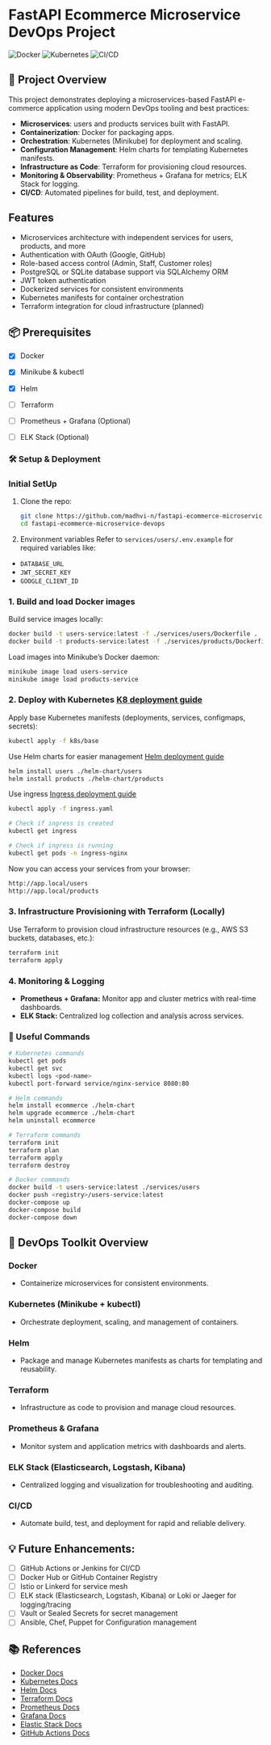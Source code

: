 # FastAPI Ecommerce Microservice DevOps Project
![Docker](https://img.shields.io/badge/docker-ready-blue)
![Kubernetes](https://img.shields.io/badge/k8s-ready-blueviolet)
![CI/CD](https://img.shields.io/badge/ci%2Fcd-planned-yellow)

## 🚀 Project Overview
This project demonstrates deploying a microservices-based FastAPI e-commerce application using modern DevOps tooling and best practices:

* **Microservices**: users and products services built with FastAPI.
* **Containerization**: Docker for packaging apps.
* **Orchestration**: Kubernetes (Minikube) for deployment and scaling.
* **Configuration Management**: Helm charts for templating Kubernetes manifests.
* **Infrastructure as Code**: Terraform for provisioning cloud resources.
* **Monitoring & Observability**: Prometheus + Grafana for metrics; ELK Stack for logging.
* **CI/CD**: Automated pipelines for build, test, and deployment.


## Features
- Microservices architecture with independent services for users, products, and more
- Authentication with OAuth (Google, GitHub)
- Role-based access control (Admin, Staff, Customer roles)
- PostgreSQL or SQLite database support via SQLAlchemy ORM
- JWT token authentication
- Dockerized services for consistent environments
- Kubernetes manifests for container orchestration
- Terraform integration for cloud infrastructure (planned)

## 📦 Prerequisites
- [x] Docker
- [x] Minikube & kubectl
- [x] Helm
- [ ] Terraform
- [ ] Prometheus + Grafana (Optional)
- [ ] ELK Stack (Optional)


### 🛠 Setup & Deployment

### Initial SetUp
1. Clone the repo:

   ```bash
   git clone https://github.com/madhvi-n/fastapi-ecommerce-microservice-devops.git
   cd fastapi-ecommerce-microservice-devops
   ```

2. Environment variables
Refer to `services/users/.env.example` for required variables like:
- `DATABASE_URL`
- `JWT_SECRET_KEY`
- `GOOGLE_CLIENT_ID`


### 1. Build and load Docker images
Build service images locally:
```bash
docker build -t users-service:latest -f ./services/users/Dockerfile .
docker build -t products-service:latest -f ./services/products/Dockerfile .
```

Load images into Minikube’s Docker daemon:
```bash
minikube image load users-service
minikube image load products-service
```

### 2. Deploy with Kubernetes [K8 deployment guide](./deployment-guides/k8-deployment-guide.md)
Apply base Kubernetes manifests (deployments, services, configmaps, secrets):

```bash
kubectl apply -f k8s/base
```
Use Helm charts for easier management [Helm deployment guide](./deployment-guides/helm-deployment-guide.md)

```bash
helm install users ./helm-chart/users
helm install products ./helm-chart/products
```

Use ingress [Ingress deployment guide](./deployment-guides/ingress-deployment-guide.md)
```bash
kubectl apply -f ingress.yaml

# Check if ingress is created
kubectl get ingress

# Check if ingress is running
kubectl get pods -n ingress-nginx
```

Now you can access your services from your browser:

```bash
http://app.local/users
http://app.local/products
```


### 3. Infrastructure Provisioning with Terraform (Locally)
Use Terraform to provision cloud infrastructure resources (e.g., AWS S3 buckets, databases, etc.):
```bash
terraform init
terraform apply

```

### 4. Monitoring & Logging
- **Prometheus + Grafana:** Monitor app and cluster metrics with real-time dashboards.
- **ELK Stack:** Centralized log collection and analysis across services.


### 🔧 Useful Commands
```bash
# Kubernetes commands
kubectl get pods
kubectl get svc
kubectl logs <pod-name>
kubectl port-forward service/nginx-service 8080:80

# Helm commands
helm install ecommerce ./helm-chart
helm upgrade ecommerce ./helm-chart
helm uninstall ecommerce

# Terraform commands
terraform init
terraform plan
terraform apply
terraform destroy

# Docker commands
docker build -t users-service:latest ./services/users
docker push <registry>/users-service:latest
docker-compose up
docker-compose build
docker-compose down
```

## 🧰 DevOps Toolkit Overview
### Docker
* Containerize microservices for consistent environments.

### Kubernetes (Minikube + kubectl)
* Orchestrate deployment, scaling, and management of containers.

### Helm
* Package and manage Kubernetes manifests as charts for templating and reusability.

### Terraform
* Infrastructure as code to provision and manage cloud resources.

### Prometheus & Grafana
* Monitor system and application metrics with dashboards and alerts.

### ELK Stack (Elasticsearch, Logstash, Kibana)
* Centralized logging and visualization for troubleshooting and auditing.

### CI/CD
* Automate build, test, and deployment for rapid and reliable delivery.


## 💡 Future Enhancements:
- [ ] GitHub Actions or Jenkins for CI/CD
- [ ] Docker Hub or GitHub Container Registry
- [ ] Istio or Linkerd for service mesh
- [ ] ELK stack (Elasticsearch, Logstash, Kibana) or Loki or Jaeger for logging/tracing
- [ ] Vault or Sealed Secrets for secret management
- [ ] Ansible, Chef, Puppet for Configuration management
<!-- - [ ] AWS CLI, Azure CLI, Google Cloud SDK for Cloud APIs -->
<!-- - [ ] MetalLB (for bare metal K8s) or NGINX Ingress Controller or Traefik — ingress management for Networking / Load Balancers -->


## 📚 References
- [Docker Docs](https://docs.docker.com/)
- [Kubernetes Docs](https://kubernetes.io/docs/)
- [Helm Docs](https://helm.sh/docs/)
- [Terraform Docs](https://developer.hashicorp.com/terraform/docs)
- [Prometheus Docs](https://prometheus.io/docs/)
- [Grafana Docs](https://grafana.com/docs/)
- [Elastic Stack Docs](https://www.elastic.co/guide/index.html)
- [GitHub Actions Docs](https://docs.github.com/en/actions)
